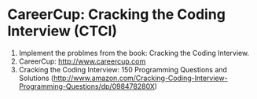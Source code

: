 # CareerCup: Cracking the Coding Interview (CTCI)
1. Implement the problmes from the book: Cracking the Coding Interview.
2. CareerCup: http://www.careercup.com
3. Cracking the Coding Interview: 150 Programming Questions and Solutions (http://www.amazon.com/Cracking-Coding-Interview-Programming-Questions/dp/098478280X)

